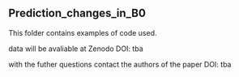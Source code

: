 ## Prediction_changes_in_B0

This folder contains examples of code used.

data will be avaliable at Zenodo DOI: tba

with the futher questions contact the authors of the paper DOI: tba
